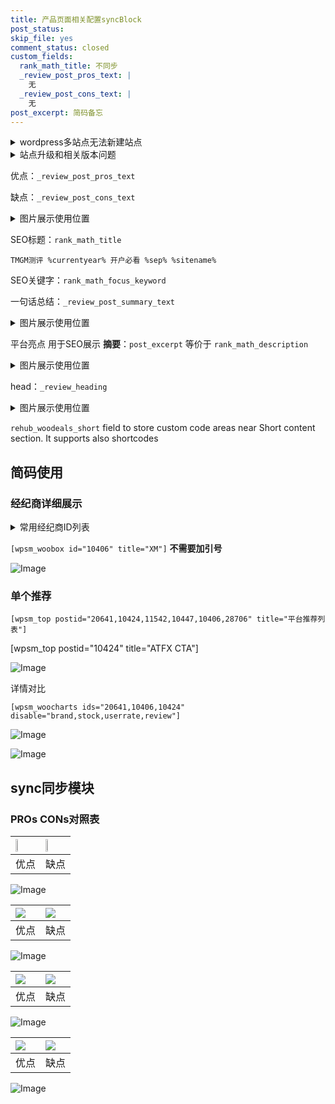 ```yaml
---
title: 产品页面相关配置syncBlock
post_status: 
skip_file: yes
comment_status: closed
custom_fields:
  rank_math_title: 不同步
  _review_post_pros_text: |
    无
  _review_post_cons_text: |
    无
post_excerpt: 简码备忘
---
```

<details><summary>wordpress多站点无法新建站点</summary>

<li>和报错需要清理cookies一样的原因</li>
<li>wp-config.php里面<code>define( 'SUBDOMAIN_INSTALL', false );//子域名安装</code></li>
<li>新建子站点是用<code>define( 'SUBDOMAIN_INSTALL', true);//子域名安装</code> 完成以后，改成<code>false</code></li>
</details>

<details><summary>站点升级和相关版本问题</summary>

<p>wordpress：5.9.9
woocommerce：7.5.1
出现问题的地方：主题选项里面>><strong>Product layout >>compact style</strong></p>
<p>如何出现没有用过的字段 导致无法保存。先导出配置 然后进行修改，后面再次恢复即可。</p>
<p>出现部分字段无法显示时，需要返回默认布局后，对产品进行保存就好了。</p>
<p></p>
</details>

优点：`_review_post_pros_text`

缺点：`_review_post_cons_text`

<details><summary>图片展示使用位置</summary>

<img src="https://prod-files-secure.s3.us-west-2.amazonaws.com/39ed1227-6d7d-4570-be36-9ccd4a2c4241/f51d3d83-55d4-4bdf-9604-f37ec77ab556/Untitled.png?X-Amz-Algorithm=AWS4-HMAC-SHA256&X-Amz-Content-Sha256=UNSIGNED-PAYLOAD&X-Amz-Credential=ASIAZI2LB466QWJLXRNL%2F20250525%2Fus-west-2%2Fs3%2Faws4_request&X-Amz-Date=20250525T225520Z&X-Amz-Expires=3600&X-Amz-Security-Token=IQoJb3JpZ2luX2VjEG4aCXVzLXdlc3QtMiJHMEUCIQCcCIag85K2jkHooOdXMzlDPMsjrmI1iJjlbRNBo5WnKwIgftQWlSziuPxmYf7u0BSioPxKoJ6bP0Hhl2iZ1oGMY9cq%2FwMINhAAGgw2Mzc0MjMxODM4MDUiDJZXGM1DdBlYYPEE6ircAyHTmWtx0tBGEV94gUkgizW1CJ7LlTt27q5muUNnLna9%2BXOpYos0qe%2B5jVMI4SWySX9YVKKXPLAcQcLSBBbMcGD%2FZZC5CzdPdHyrv61sPjNhd2NBjTvNUpUeOnSHchAKdd5Gi1jgMHGVoj0L7EYADfZs92GVftZV6km0DMbzhCsVRDU1I7Er2d0k3v3BFx9eYufiAGbYwwf%2FrE%2B5ievys0ePePT2%2Fz6TKmKO4PWmLO2Dq6uq5hdQ0mY93aAMoMq5OLj9pgw8FSH%2BCUuOwuWrwNuppEBNJH6VKGKtgKs8jsKe%2B2YxGchSuHs9Mq%2FOyOmIgx9bEblmUJH8L4fRh3ffOE6by94WXQZYd8FLZrmmoxGiwf7oVAgjYFnZA7cL2uYWP8D1jnLM0pw69dooYhXht5J3I9hStURVQG8xoWQNQemrg3e4g7a69SJiR6%2BmVeaxj%2Fc5j%2BgA2wvwgRV4f%2Bh8CxrUG5968j3PrxDeG6xesd7tnUG9RJMIysEYHK4VVId6rh6f%2FSRnMqKUIsifiDkVDkJR48dNfYk9O1bo689smYluVkQm1hJ7dToTtuFrox3DATFcbhXGzQcv6S6oEmIyuffcS8kSDWi0DfAq7hcB7VeHD3TeFDS01DvPxzveMKySzsEGOqUBwtn6ID1C6cyub%2Ff3pCKhdeZ0UuiKprRj9uASkMJrHYqf7fSQ6Cydn0I6bQMRv4zkXF%2FJ1KEaYwMBRsMDSJCrG7tsfQO1vTCNdHTHy2uUtDbUXZekfWbVABbZUsDUqUj5SneW0RVjNUqbZpvHjwdU8dWz4pT8gEMd9gv5taI1vq5meuoq7ApqffvDxn7C10RIJYHydceIVlFHvH0blm7sJiNu9e5s&X-Amz-Signature=1fed78bb462b8b15f54a06b62f4ab440ea1aa893b3f1c22e0c0e8de1e7c39fb8&X-Amz-SignedHeaders=host&x-id=GetObject" alt="Image">
</details>

SEO标题：`rank_math_title`

`TMGM测评 %currentyear% 开户必看 %sep% %sitename%`

SEO关键字：`rank_math_focus_keyword`

一句话总结：`_review_post_summary_text`

<details><summary>图片展示使用位置</summary>

<img src="https://prod-files-secure.s3.us-west-2.amazonaws.com/39ed1227-6d7d-4570-be36-9ccd4a2c4241/4b96a922-296c-4f4e-8630-d1c870cbce01/Untitled.png?X-Amz-Algorithm=AWS4-HMAC-SHA256&X-Amz-Content-Sha256=UNSIGNED-PAYLOAD&X-Amz-Credential=ASIAZI2LB4665VUVB2EZ%2F20250525%2Fus-west-2%2Fs3%2Faws4_request&X-Amz-Date=20250525T225521Z&X-Amz-Expires=3600&X-Amz-Security-Token=IQoJb3JpZ2luX2VjEG4aCXVzLXdlc3QtMiJHMEUCIECLVQsFpWVXwo5JPok1cM%2FSW7a4cLuBQs%2BByJpTgWYCAiEA6HRTaqTt%2FBXO%2BPh4f7vP1Tg0jP9aWdExn%2F%2FlqqI%2FihIq%2FwMINhAAGgw2Mzc0MjMxODM4MDUiDGrJZBcjt5NSuJya4yrcAwV1tu75d79glFWMTCFja44Wa1%2F8jlO0khWpHdRsmbMhh%2BC%2FxtCJVQauBRt77cIMHV9ATqKIWUfKESbEN%2B6ntepREzGBBEE3599anlUnwbCovE455LS8wcP2pHfr7SN%2BZ7D2aybJnRKM1IpEXcgWLfSl%2B3YfK2jwWeXKAloA4fsD66ebc7AzOWpdNqNAoAiEBNYrywW%2FTS5MuzT%2Fi3UoWelux7jp9A6NrpkToUpWmsoHcRUF0JuLHLvN81CMYRR6h2KKK7WmO6yBYsqYnQMQIZziIW7tY8ciDGMVQAP%2FC12NFlkHkjXrAqDVajqFM6CnpsgTB%2Bs0PuD8JjPDZZnIV6rFhPSyNgUoZZ%2BYALdlzkeIXyW6RRyIGrqcPnURadZApkNuJE3L8yXOrzxQ%2F%2FWQ3bTGDklS0tdc0O7ecAFCOcHXG4G2vOLxFrE1%2F8XXKVWG86BNLd9GvjhSztf7tEXf8PA4SaavkhozA2voXc%2FU0En6M8dmcegz9XSAwF1AtjnTjuy0xo715X1TLVE2b1jcTqMBB37sMgG12SFs1p2RY9W4TcujmKgrxDY3xVIbETXdCg2%2BXkOonKQ7o0AoJZipcNiXWzGDoFs5cazOhN8lzjfDANjpFs9%2BqwUbL4RjMJ%2BSzsEGOqUBIowJev69vU6GFyFuxKz9pQCHpnwUT3acwvo0yEk17I6hdeeTBtHIGw60Y9%2BWW8PkyK0sDhJV4RBoWs66VtdNruQEbz5ain%2Fqckd67q4wov5Vmj6MwP68nTC71W3C%2BrZJfoTQQobUs8pTDTVFvgsp1p7qs1tYNBoB3OjSWVedBi0HFKXttpzsH6TiQa4z01H4%2BcJRSJqak0VHUq3jlSAHUHPUQmX9&X-Amz-Signature=f0ed9896a6d4b89a2007eb8a67143a40f850eeac8597a7b3ee32ab8ccf846111&X-Amz-SignedHeaders=host&x-id=GetObject" alt="Image">
</details>

平台亮点 用于SEO展示 **摘要**：`post_excerpt`  等价于 `rank_math_description`

<details><summary>图片展示使用位置</summary>

<img src="https://prod-files-secure.s3.us-west-2.amazonaws.com/39ed1227-6d7d-4570-be36-9ccd4a2c4241/1ee11f63-b60a-4dfe-a7a7-d58ff23b5d88/Untitled.png?X-Amz-Algorithm=AWS4-HMAC-SHA256&X-Amz-Content-Sha256=UNSIGNED-PAYLOAD&X-Amz-Credential=ASIAZI2LB4667AJ5K7FN%2F20250525%2Fus-west-2%2Fs3%2Faws4_request&X-Amz-Date=20250525T225521Z&X-Amz-Expires=3600&X-Amz-Security-Token=IQoJb3JpZ2luX2VjEG0aCXVzLXdlc3QtMiJHMEUCIGSdTWzj709noDzORvctdENyw1eFkWcCfRsuYJUUw2MUAiEA3MRiIUInKTSvLnLoIsE6GpLKuTjvHs%2FxC31zREZI3BEq%2FwMINhAAGgw2Mzc0MjMxODM4MDUiDKC18PBpGxfezmWivCrcA4yxVfqPrdDTaVWo6qU1Q8s3fiQq68vCg5%2BnQxux%2FpnCtBqeibijr9fluYjTQnZkI%2FEf%2BmgIDMl5eowZGQXqrj1OjamoSvPGve%2BD75LW7j4rP4xTGiXXbm5PEex67wYdKeo6Nrpjof2c4DOh7PySCBqPpwB9nHSC0aIAEwfrrnGDaY3eJiSH9TRTjJuSBjNKbS8p72Ohswz0I9UEbksmLZ5jiVejvN6F0BqHYL3EnP6vbnsjwtA3Ovs2Qp7ohprtqyJvU%2BALlCXGwDLTOaCSs%2BN7oNetFKZEK5cALSr4n3OMNRXoawQgcRxpyGXrljFlx%2Fqx9RFh9%2FpEETrjvajEBiJt5EGaPQR6JfuvxpHoHR0ux1sKIKlBrdsKsvbVH72at5XDK7Mma6O9Q%2FhsCHgA9VVO2xBgNEAO1oi1BE4oLHkUEHcXZ%2FYkhOJIi3bBsxIYubYLAiflpcMdykpWnKg3T0V%2B%2FSAqKDQsLwJc6plJql86%2BGyk6QGM6QDf1cZSXLiLpOePdfunPVnNC0q%2BWO2YP1tdEX6svaSTDcHOHEI9z8pWHWSBm4nm5pIartrsNUGuINr0GtR0dmheySf%2FZbPRPTfK12iJSSqQEc589qEI8tP9KM%2FTsUVpP6jCv8X2MO2RzsEGOqUBV7lvHMEJoHNcGcn5Km%2FVVp4JUze1cokGqez3X6SMh7YNBC8e554v%2BgsKTLDqxir9p3qVaEgJ%2FagoGhYhUaIfg%2BWovC3UiVbjI%2BfEL1I6LMSvcZAlGxtAiLX8XojxK%2FsL%2Far0VOoL6FD1dZk3pdegdwL99K8Cw6DkpjQrac8JAtP3AAV%2B%2F%2FR5lmSCnWhnHO8WSWaM%2BRJjpn9lOXWFgvZCi%2BOZPfo2&X-Amz-Signature=618ba9c64603177dcc7ee5d31c53b50cdc03c9dca20cbc4594f7cc98a26d42da&X-Amz-SignedHeaders=host&x-id=GetObject" alt="Image">
<img src="https://prod-files-secure.s3.us-west-2.amazonaws.com/39ed1227-6d7d-4570-be36-9ccd4a2c4241/ad4118b5-78d8-4fbe-801e-3b29b5d99c01/Untitled.png?X-Amz-Algorithm=AWS4-HMAC-SHA256&X-Amz-Content-Sha256=UNSIGNED-PAYLOAD&X-Amz-Credential=ASIAZI2LB4667AJ5K7FN%2F20250525%2Fus-west-2%2Fs3%2Faws4_request&X-Amz-Date=20250525T225521Z&X-Amz-Expires=3600&X-Amz-Security-Token=IQoJb3JpZ2luX2VjEG0aCXVzLXdlc3QtMiJHMEUCIGSdTWzj709noDzORvctdENyw1eFkWcCfRsuYJUUw2MUAiEA3MRiIUInKTSvLnLoIsE6GpLKuTjvHs%2FxC31zREZI3BEq%2FwMINhAAGgw2Mzc0MjMxODM4MDUiDKC18PBpGxfezmWivCrcA4yxVfqPrdDTaVWo6qU1Q8s3fiQq68vCg5%2BnQxux%2FpnCtBqeibijr9fluYjTQnZkI%2FEf%2BmgIDMl5eowZGQXqrj1OjamoSvPGve%2BD75LW7j4rP4xTGiXXbm5PEex67wYdKeo6Nrpjof2c4DOh7PySCBqPpwB9nHSC0aIAEwfrrnGDaY3eJiSH9TRTjJuSBjNKbS8p72Ohswz0I9UEbksmLZ5jiVejvN6F0BqHYL3EnP6vbnsjwtA3Ovs2Qp7ohprtqyJvU%2BALlCXGwDLTOaCSs%2BN7oNetFKZEK5cALSr4n3OMNRXoawQgcRxpyGXrljFlx%2Fqx9RFh9%2FpEETrjvajEBiJt5EGaPQR6JfuvxpHoHR0ux1sKIKlBrdsKsvbVH72at5XDK7Mma6O9Q%2FhsCHgA9VVO2xBgNEAO1oi1BE4oLHkUEHcXZ%2FYkhOJIi3bBsxIYubYLAiflpcMdykpWnKg3T0V%2B%2FSAqKDQsLwJc6plJql86%2BGyk6QGM6QDf1cZSXLiLpOePdfunPVnNC0q%2BWO2YP1tdEX6svaSTDcHOHEI9z8pWHWSBm4nm5pIartrsNUGuINr0GtR0dmheySf%2FZbPRPTfK12iJSSqQEc589qEI8tP9KM%2FTsUVpP6jCv8X2MO2RzsEGOqUBV7lvHMEJoHNcGcn5Km%2FVVp4JUze1cokGqez3X6SMh7YNBC8e554v%2BgsKTLDqxir9p3qVaEgJ%2FagoGhYhUaIfg%2BWovC3UiVbjI%2BfEL1I6LMSvcZAlGxtAiLX8XojxK%2FsL%2Far0VOoL6FD1dZk3pdegdwL99K8Cw6DkpjQrac8JAtP3AAV%2B%2F%2FR5lmSCnWhnHO8WSWaM%2BRJjpn9lOXWFgvZCi%2BOZPfo2&X-Amz-Signature=9884f70456a3c3e080a2971f3f161862cf5ac1814104d0274adebb489a4b8a80&X-Amz-SignedHeaders=host&x-id=GetObject" alt="Image">
<img src="https://prod-files-secure.s3.us-west-2.amazonaws.com/39ed1227-6d7d-4570-be36-9ccd4a2c4241/a38cf7c9-a79c-4b64-9e94-13589fe0758b/Untitled.png?X-Amz-Algorithm=AWS4-HMAC-SHA256&X-Amz-Content-Sha256=UNSIGNED-PAYLOAD&X-Amz-Credential=ASIAZI2LB4667AJ5K7FN%2F20250525%2Fus-west-2%2Fs3%2Faws4_request&X-Amz-Date=20250525T225521Z&X-Amz-Expires=3600&X-Amz-Security-Token=IQoJb3JpZ2luX2VjEG0aCXVzLXdlc3QtMiJHMEUCIGSdTWzj709noDzORvctdENyw1eFkWcCfRsuYJUUw2MUAiEA3MRiIUInKTSvLnLoIsE6GpLKuTjvHs%2FxC31zREZI3BEq%2FwMINhAAGgw2Mzc0MjMxODM4MDUiDKC18PBpGxfezmWivCrcA4yxVfqPrdDTaVWo6qU1Q8s3fiQq68vCg5%2BnQxux%2FpnCtBqeibijr9fluYjTQnZkI%2FEf%2BmgIDMl5eowZGQXqrj1OjamoSvPGve%2BD75LW7j4rP4xTGiXXbm5PEex67wYdKeo6Nrpjof2c4DOh7PySCBqPpwB9nHSC0aIAEwfrrnGDaY3eJiSH9TRTjJuSBjNKbS8p72Ohswz0I9UEbksmLZ5jiVejvN6F0BqHYL3EnP6vbnsjwtA3Ovs2Qp7ohprtqyJvU%2BALlCXGwDLTOaCSs%2BN7oNetFKZEK5cALSr4n3OMNRXoawQgcRxpyGXrljFlx%2Fqx9RFh9%2FpEETrjvajEBiJt5EGaPQR6JfuvxpHoHR0ux1sKIKlBrdsKsvbVH72at5XDK7Mma6O9Q%2FhsCHgA9VVO2xBgNEAO1oi1BE4oLHkUEHcXZ%2FYkhOJIi3bBsxIYubYLAiflpcMdykpWnKg3T0V%2B%2FSAqKDQsLwJc6plJql86%2BGyk6QGM6QDf1cZSXLiLpOePdfunPVnNC0q%2BWO2YP1tdEX6svaSTDcHOHEI9z8pWHWSBm4nm5pIartrsNUGuINr0GtR0dmheySf%2FZbPRPTfK12iJSSqQEc589qEI8tP9KM%2FTsUVpP6jCv8X2MO2RzsEGOqUBV7lvHMEJoHNcGcn5Km%2FVVp4JUze1cokGqez3X6SMh7YNBC8e554v%2BgsKTLDqxir9p3qVaEgJ%2FagoGhYhUaIfg%2BWovC3UiVbjI%2BfEL1I6LMSvcZAlGxtAiLX8XojxK%2FsL%2Far0VOoL6FD1dZk3pdegdwL99K8Cw6DkpjQrac8JAtP3AAV%2B%2F%2FR5lmSCnWhnHO8WSWaM%2BRJjpn9lOXWFgvZCi%2BOZPfo2&X-Amz-Signature=1e83236619738ae81ff8f229ec6e639bca98261cf9c9980f1fc8ae1a623d093d&X-Amz-SignedHeaders=host&x-id=GetObject" alt="Image">
<img src="https://prod-files-secure.s3.us-west-2.amazonaws.com/39ed1227-6d7d-4570-be36-9ccd4a2c4241/7da6fc1e-d2ac-42ae-8c75-cb5749aa18f6/Untitled.png?X-Amz-Algorithm=AWS4-HMAC-SHA256&X-Amz-Content-Sha256=UNSIGNED-PAYLOAD&X-Amz-Credential=ASIAZI2LB4667AJ5K7FN%2F20250525%2Fus-west-2%2Fs3%2Faws4_request&X-Amz-Date=20250525T225521Z&X-Amz-Expires=3600&X-Amz-Security-Token=IQoJb3JpZ2luX2VjEG0aCXVzLXdlc3QtMiJHMEUCIGSdTWzj709noDzORvctdENyw1eFkWcCfRsuYJUUw2MUAiEA3MRiIUInKTSvLnLoIsE6GpLKuTjvHs%2FxC31zREZI3BEq%2FwMINhAAGgw2Mzc0MjMxODM4MDUiDKC18PBpGxfezmWivCrcA4yxVfqPrdDTaVWo6qU1Q8s3fiQq68vCg5%2BnQxux%2FpnCtBqeibijr9fluYjTQnZkI%2FEf%2BmgIDMl5eowZGQXqrj1OjamoSvPGve%2BD75LW7j4rP4xTGiXXbm5PEex67wYdKeo6Nrpjof2c4DOh7PySCBqPpwB9nHSC0aIAEwfrrnGDaY3eJiSH9TRTjJuSBjNKbS8p72Ohswz0I9UEbksmLZ5jiVejvN6F0BqHYL3EnP6vbnsjwtA3Ovs2Qp7ohprtqyJvU%2BALlCXGwDLTOaCSs%2BN7oNetFKZEK5cALSr4n3OMNRXoawQgcRxpyGXrljFlx%2Fqx9RFh9%2FpEETrjvajEBiJt5EGaPQR6JfuvxpHoHR0ux1sKIKlBrdsKsvbVH72at5XDK7Mma6O9Q%2FhsCHgA9VVO2xBgNEAO1oi1BE4oLHkUEHcXZ%2FYkhOJIi3bBsxIYubYLAiflpcMdykpWnKg3T0V%2B%2FSAqKDQsLwJc6plJql86%2BGyk6QGM6QDf1cZSXLiLpOePdfunPVnNC0q%2BWO2YP1tdEX6svaSTDcHOHEI9z8pWHWSBm4nm5pIartrsNUGuINr0GtR0dmheySf%2FZbPRPTfK12iJSSqQEc589qEI8tP9KM%2FTsUVpP6jCv8X2MO2RzsEGOqUBV7lvHMEJoHNcGcn5Km%2FVVp4JUze1cokGqez3X6SMh7YNBC8e554v%2BgsKTLDqxir9p3qVaEgJ%2FagoGhYhUaIfg%2BWovC3UiVbjI%2BfEL1I6LMSvcZAlGxtAiLX8XojxK%2FsL%2Far0VOoL6FD1dZk3pdegdwL99K8Cw6DkpjQrac8JAtP3AAV%2B%2F%2FR5lmSCnWhnHO8WSWaM%2BRJjpn9lOXWFgvZCi%2BOZPfo2&X-Amz-Signature=554acf83e807e427e3fbfb27385941e231ba17ce00b497c42d5b9f81181f905d&X-Amz-SignedHeaders=host&x-id=GetObject" alt="Image">
<img src="https://prod-files-secure.s3.us-west-2.amazonaws.com/39ed1227-6d7d-4570-be36-9ccd4a2c4241/7e97f40a-eaee-47f5-b2f9-475f96808fa7/Untitled.png?X-Amz-Algorithm=AWS4-HMAC-SHA256&X-Amz-Content-Sha256=UNSIGNED-PAYLOAD&X-Amz-Credential=ASIAZI2LB4667AJ5K7FN%2F20250525%2Fus-west-2%2Fs3%2Faws4_request&X-Amz-Date=20250525T225521Z&X-Amz-Expires=3600&X-Amz-Security-Token=IQoJb3JpZ2luX2VjEG0aCXVzLXdlc3QtMiJHMEUCIGSdTWzj709noDzORvctdENyw1eFkWcCfRsuYJUUw2MUAiEA3MRiIUInKTSvLnLoIsE6GpLKuTjvHs%2FxC31zREZI3BEq%2FwMINhAAGgw2Mzc0MjMxODM4MDUiDKC18PBpGxfezmWivCrcA4yxVfqPrdDTaVWo6qU1Q8s3fiQq68vCg5%2BnQxux%2FpnCtBqeibijr9fluYjTQnZkI%2FEf%2BmgIDMl5eowZGQXqrj1OjamoSvPGve%2BD75LW7j4rP4xTGiXXbm5PEex67wYdKeo6Nrpjof2c4DOh7PySCBqPpwB9nHSC0aIAEwfrrnGDaY3eJiSH9TRTjJuSBjNKbS8p72Ohswz0I9UEbksmLZ5jiVejvN6F0BqHYL3EnP6vbnsjwtA3Ovs2Qp7ohprtqyJvU%2BALlCXGwDLTOaCSs%2BN7oNetFKZEK5cALSr4n3OMNRXoawQgcRxpyGXrljFlx%2Fqx9RFh9%2FpEETrjvajEBiJt5EGaPQR6JfuvxpHoHR0ux1sKIKlBrdsKsvbVH72at5XDK7Mma6O9Q%2FhsCHgA9VVO2xBgNEAO1oi1BE4oLHkUEHcXZ%2FYkhOJIi3bBsxIYubYLAiflpcMdykpWnKg3T0V%2B%2FSAqKDQsLwJc6plJql86%2BGyk6QGM6QDf1cZSXLiLpOePdfunPVnNC0q%2BWO2YP1tdEX6svaSTDcHOHEI9z8pWHWSBm4nm5pIartrsNUGuINr0GtR0dmheySf%2FZbPRPTfK12iJSSqQEc589qEI8tP9KM%2FTsUVpP6jCv8X2MO2RzsEGOqUBV7lvHMEJoHNcGcn5Km%2FVVp4JUze1cokGqez3X6SMh7YNBC8e554v%2BgsKTLDqxir9p3qVaEgJ%2FagoGhYhUaIfg%2BWovC3UiVbjI%2BfEL1I6LMSvcZAlGxtAiLX8XojxK%2FsL%2Far0VOoL6FD1dZk3pdegdwL99K8Cw6DkpjQrac8JAtP3AAV%2B%2F%2FR5lmSCnWhnHO8WSWaM%2BRJjpn9lOXWFgvZCi%2BOZPfo2&X-Amz-Signature=7bbcdc5de57f3adf9a07cbbb8413b5518d46db38cd0ba027009ebb2a1a828f7e&X-Amz-SignedHeaders=host&x-id=GetObject" alt="Image">
</details>

head：`_review_heading`

<details><summary>图片展示使用位置</summary>

<img src="https://prod-files-secure.s3.us-west-2.amazonaws.com/39ed1227-6d7d-4570-be36-9ccd4a2c4241/3a4650ad-9887-415c-889a-edd51fa54f27/Untitled.png?X-Amz-Algorithm=AWS4-HMAC-SHA256&X-Amz-Content-Sha256=UNSIGNED-PAYLOAD&X-Amz-Credential=ASIAZI2LB466W4MMLHOB%2F20250525%2Fus-west-2%2Fs3%2Faws4_request&X-Amz-Date=20250525T225522Z&X-Amz-Expires=3600&X-Amz-Security-Token=IQoJb3JpZ2luX2VjEG4aCXVzLXdlc3QtMiJIMEYCIQClheD7jEbaRt1JiBPpC5bNT9pZ80eF81TJcmaxBGeAhQIhALtfdhPzYwo5pqAHi%2Bawm3c7mWRpjHFa8cLi1mkfFcKpKv8DCDYQABoMNjM3NDIzMTgzODA1IgzaqDBMcZjnko%2BWd8cq3AMMwmuJ4A0oYUrSRmvElxEFTa3JhgTCa7vEZF8SnH72Zph5B%2BklnfcUE%2Bt9Bv%2FWio5H0uD4feyizIBi80rkqChP6nRLFIevdJ6zjFzQqkHJSDDgtqBAbL7BRXZ02BXC%2F1G%2BmKbY8heszW1g5cHLiEvdZVzOz%2BiVVzikzqC9eg%2B1z%2FM%2FpBhJ8qqtOCPXGUA7za7e5pLJnA8Fsa%2FdkrT73xAKld97p5EMubHejePtVSiwPDQQb99Gw%2Byr%2FWuMJeAh%2F0w40upyAgUfh2EOGu65wbxR2H%2FMqRsfa0qxqrWYbvj34hH6ef8q%2BKX%2FXHOIfYtRZXZNm4ZeSmGtKGM2i7oGVbfVrWxFbpva8XQYMreWugOPrBHFht0M540pFi4A7PZbKSQCH204YI99grIqu6KIQXHp7eeGUTstehVRogTOx%2F0dBnEFHPZSthzt3xQ%2FJdydK0dtNmV4sxhbIQiK74PaHI3skLdE27h3iApjt2dFKq2I3DooEW9Ep3XkkZ02BUvmeI7GPbehIA%2FXY9RmkUGzTbL2j27QQbeQkJL9x8em2gk69oNzTn1laGBk36WBGyETcnOBMi5%2Fgk0YfZIKy%2FjfGoEXCVp74VrhU8aBNZWdTYmFYccI3nw%2F1Vkj9WsHnDC%2Fks7BBjqkAU3K4HvIcNlajBVzh6jM6eSXvS9lu3wQvqYfdBScMAvD1dXTpU9gDE3c5%2FXLcsWKjHgf6qWKuTL3dUX21P5%2FYK8BB1pJWJxaZ%2Bjd3A7NnihUwTLvYo5LmA3ihE%2FKGfg%2BIk3j2oyYRDQp2QFexFDu2K793t4B1WAqw6Hq7ZSqsIfl2CcEcE7b9raR8dSC%2FctV3b%2BbV5uwG%2BifXNo6c9UH1lgPNEMG&X-Amz-Signature=299a7cae9afae22fc68710fe2d4d20c8fa907a04368de4a4a1f4e770499e8d5d&X-Amz-SignedHeaders=host&x-id=GetObject" alt="Image">
</details>

`rehub_woodeals_short`	field to store custom code areas near Short content section. It supports also shortcodes



## 简码使用

### 经纪商详细展示

<details><summary>常用经纪商ID列表</summary>

<pre><code class="php">嘉盛 ===> 20641  [wpsm_woobox id="20641" title="嘉盛"]
易信easymarkets ===> 11542  [wpsm_woobox id="11542" title="易信easymarkets"]
ATFX外汇 ===> 10424  [wpsm_woobox id="10424" title="ATFX"]
XM ===> 10406  [wpsm_woobox id="10406" title="XM"]
TMGM ===> 29622  [wpsm_woobox id="29622" title="TMGM"]
HYCM ===> 10447  [wpsm_woobox id="10447" title="HYCM"]
fpmarkets澳福外汇 ===> 20639  [wpsm_woobox id="20639" title="fpmarkets澳福外汇"]</code></pre>
</details>

`[wpsm_woobox id="10406" title="XM"]` **不需要加引号**

![Image](https://prod-files-secure.s3.us-west-2.amazonaws.com/39ed1227-6d7d-4570-be36-9ccd4a2c4241/4f898f9d-0fa7-4e43-acd3-ac6bc7be575a/Untitled.png?X-Amz-Algorithm=AWS4-HMAC-SHA256&X-Amz-Content-Sha256=UNSIGNED-PAYLOAD&X-Amz-Credential=ASIAZI2LB466XATTVN7E%2F20250525%2Fus-west-2%2Fs3%2Faws4_request&X-Amz-Date=20250525T225517Z&X-Amz-Expires=3600&X-Amz-Security-Token=IQoJb3JpZ2luX2VjEG0aCXVzLXdlc3QtMiJGMEQCIGZqr6x091w7hLQTnGeuEjs%2BsMt%2FiCCqEiG%2BW1J8FM9RAiBlynUrl%2FjLl2VgjOhjdF8F16xP%2BQoIiANd3GxzSYU2XCr%2FAwg2EAAaDDYzNzQyMzE4MzgwNSIMhfMfvsqw%2BjnTWslFKtwDpFymoCjYrOh3%2FbRvHsMMEh61M4img%2F%2BXlEEdeLEVzIKkO016jWSeALPNIPIVKxPwiul4%2FjO5YSIvhGtZ8741KihX4T8gYb24pIl77e0dSOrZeSGQooTo413iMZl58C4k9wEqRATINkrrAdKj8%2FPpRXML5weiBmjGj3cm0qpy8iQY1uCciXNIMErHprTq5C6hvWDNs%2BfkRg6bPCWnZQuZEcG9rHtnQ42%2B0YkqbU3R0bRnZC14Ro6ITHAZEbUA7s8x4VPDqZZiu17Aj%2BqF0njWZLyuiBjWJh1qTgE2%2FAUQuEkPmGZ7OZb%2Fs3F8yrrwAJ1ywEP7ZkB4AHYidt0RpyiDa4qhU9EcnH1VVDlwkynIrCqSEh7vYqDeWhnSdZ7LU2e5%2B%2BMI%2FFuw8xG6GuuE8JVKj9dVHszkYal7EbLWCFiZscEMkmw%2FqOSYTi4Xm7pHhLIB4KEQdMWPDB%2BBB5Fr2ev6XJCXWioim2IsWT0IjmmpkigXIQeRnsf40myCELY%2Bru7msjk6Tfj2JuWDiKkTdYsvuWvOdqNw0KSVs73bY2HwWXgXk%2BR3k1mUz8bYDBmba6dicLieDiviU%2BGa0%2BOWNRjbruO2f4oqr%2FYbDjSiOFsx13Qp6CTSmz1PAn%2FJe0kw%2FZHOwQY6pgEve3qHwH1GLHmdGgwNDcFzok0q%2Bj1UId14EERdUa2d0RQ0AEeDqpkfDC9EebQjGoPHNaA0ol7c6TH5S32zmoBw5BL5cIZXyMfsFriYM2vsvF8GD7rLfDTgDecAgguqGeqDkzQLz2oC3qtOm52w5rhejOSA8AulT77d92uBQrqWuPcE53tb9y8mp8Wxy1G7C7qLydKnbw5xqKZggeeEv8AtP6DbYmMd&X-Amz-Signature=07441fc3927da983ff2dbad164c0dc9a4fa6b2336e41e5802818da85205be171&X-Amz-SignedHeaders=host&x-id=GetObject)

### 单个推荐
`[wpsm_top postid="20641,10424,11542,10447,10406,28706" title="平台推荐列表"]`

[wpsm_top postid="10424" title="ATFX CTA"]

![Image](https://prod-files-secure.s3.us-west-2.amazonaws.com/39ed1227-6d7d-4570-be36-9ccd4a2c4241/5ac620dc-51a8-48b6-b55d-91f47299193c/Untitled.png?X-Amz-Algorithm=AWS4-HMAC-SHA256&X-Amz-Content-Sha256=UNSIGNED-PAYLOAD&X-Amz-Credential=ASIAZI2LB466XATTVN7E%2F20250525%2Fus-west-2%2Fs3%2Faws4_request&X-Amz-Date=20250525T225517Z&X-Amz-Expires=3600&X-Amz-Security-Token=IQoJb3JpZ2luX2VjEG0aCXVzLXdlc3QtMiJGMEQCIGZqr6x091w7hLQTnGeuEjs%2BsMt%2FiCCqEiG%2BW1J8FM9RAiBlynUrl%2FjLl2VgjOhjdF8F16xP%2BQoIiANd3GxzSYU2XCr%2FAwg2EAAaDDYzNzQyMzE4MzgwNSIMhfMfvsqw%2BjnTWslFKtwDpFymoCjYrOh3%2FbRvHsMMEh61M4img%2F%2BXlEEdeLEVzIKkO016jWSeALPNIPIVKxPwiul4%2FjO5YSIvhGtZ8741KihX4T8gYb24pIl77e0dSOrZeSGQooTo413iMZl58C4k9wEqRATINkrrAdKj8%2FPpRXML5weiBmjGj3cm0qpy8iQY1uCciXNIMErHprTq5C6hvWDNs%2BfkRg6bPCWnZQuZEcG9rHtnQ42%2B0YkqbU3R0bRnZC14Ro6ITHAZEbUA7s8x4VPDqZZiu17Aj%2BqF0njWZLyuiBjWJh1qTgE2%2FAUQuEkPmGZ7OZb%2Fs3F8yrrwAJ1ywEP7ZkB4AHYidt0RpyiDa4qhU9EcnH1VVDlwkynIrCqSEh7vYqDeWhnSdZ7LU2e5%2B%2BMI%2FFuw8xG6GuuE8JVKj9dVHszkYal7EbLWCFiZscEMkmw%2FqOSYTi4Xm7pHhLIB4KEQdMWPDB%2BBB5Fr2ev6XJCXWioim2IsWT0IjmmpkigXIQeRnsf40myCELY%2Bru7msjk6Tfj2JuWDiKkTdYsvuWvOdqNw0KSVs73bY2HwWXgXk%2BR3k1mUz8bYDBmba6dicLieDiviU%2BGa0%2BOWNRjbruO2f4oqr%2FYbDjSiOFsx13Qp6CTSmz1PAn%2FJe0kw%2FZHOwQY6pgEve3qHwH1GLHmdGgwNDcFzok0q%2Bj1UId14EERdUa2d0RQ0AEeDqpkfDC9EebQjGoPHNaA0ol7c6TH5S32zmoBw5BL5cIZXyMfsFriYM2vsvF8GD7rLfDTgDecAgguqGeqDkzQLz2oC3qtOm52w5rhejOSA8AulT77d92uBQrqWuPcE53tb9y8mp8Wxy1G7C7qLydKnbw5xqKZggeeEv8AtP6DbYmMd&X-Amz-Signature=6b60c19cf2de8cc7afd992d2053898b58a13081da23afb87a4783869a5227109&X-Amz-SignedHeaders=host&x-id=GetObject)

详情对比

`[wpsm_woocharts ids="20641,10406,10424" disable="brand,stock,userrate,review"]`

![Image](https://prod-files-secure.s3.us-west-2.amazonaws.com/39ed1227-6d7d-4570-be36-9ccd4a2c4241/bf3ba45f-b9f3-4295-8aef-b4a495fd25f4/Untitled.png?X-Amz-Algorithm=AWS4-HMAC-SHA256&X-Amz-Content-Sha256=UNSIGNED-PAYLOAD&X-Amz-Credential=ASIAZI2LB466XATTVN7E%2F20250525%2Fus-west-2%2Fs3%2Faws4_request&X-Amz-Date=20250525T225517Z&X-Amz-Expires=3600&X-Amz-Security-Token=IQoJb3JpZ2luX2VjEG0aCXVzLXdlc3QtMiJGMEQCIGZqr6x091w7hLQTnGeuEjs%2BsMt%2FiCCqEiG%2BW1J8FM9RAiBlynUrl%2FjLl2VgjOhjdF8F16xP%2BQoIiANd3GxzSYU2XCr%2FAwg2EAAaDDYzNzQyMzE4MzgwNSIMhfMfvsqw%2BjnTWslFKtwDpFymoCjYrOh3%2FbRvHsMMEh61M4img%2F%2BXlEEdeLEVzIKkO016jWSeALPNIPIVKxPwiul4%2FjO5YSIvhGtZ8741KihX4T8gYb24pIl77e0dSOrZeSGQooTo413iMZl58C4k9wEqRATINkrrAdKj8%2FPpRXML5weiBmjGj3cm0qpy8iQY1uCciXNIMErHprTq5C6hvWDNs%2BfkRg6bPCWnZQuZEcG9rHtnQ42%2B0YkqbU3R0bRnZC14Ro6ITHAZEbUA7s8x4VPDqZZiu17Aj%2BqF0njWZLyuiBjWJh1qTgE2%2FAUQuEkPmGZ7OZb%2Fs3F8yrrwAJ1ywEP7ZkB4AHYidt0RpyiDa4qhU9EcnH1VVDlwkynIrCqSEh7vYqDeWhnSdZ7LU2e5%2B%2BMI%2FFuw8xG6GuuE8JVKj9dVHszkYal7EbLWCFiZscEMkmw%2FqOSYTi4Xm7pHhLIB4KEQdMWPDB%2BBB5Fr2ev6XJCXWioim2IsWT0IjmmpkigXIQeRnsf40myCELY%2Bru7msjk6Tfj2JuWDiKkTdYsvuWvOdqNw0KSVs73bY2HwWXgXk%2BR3k1mUz8bYDBmba6dicLieDiviU%2BGa0%2BOWNRjbruO2f4oqr%2FYbDjSiOFsx13Qp6CTSmz1PAn%2FJe0kw%2FZHOwQY6pgEve3qHwH1GLHmdGgwNDcFzok0q%2Bj1UId14EERdUa2d0RQ0AEeDqpkfDC9EebQjGoPHNaA0ol7c6TH5S32zmoBw5BL5cIZXyMfsFriYM2vsvF8GD7rLfDTgDecAgguqGeqDkzQLz2oC3qtOm52w5rhejOSA8AulT77d92uBQrqWuPcE53tb9y8mp8Wxy1G7C7qLydKnbw5xqKZggeeEv8AtP6DbYmMd&X-Amz-Signature=8b9fe3b8857e64ac38b0d49df885ca876d7a86723985a03870c1a8500bd04b86&X-Amz-SignedHeaders=host&x-id=GetObject)

![Image](https://prod-files-secure.s3.us-west-2.amazonaws.com/39ed1227-6d7d-4570-be36-9ccd4a2c4241/30bc56ef-f383-4b48-9768-2ebc9e436ec0/Untitled.png?X-Amz-Algorithm=AWS4-HMAC-SHA256&X-Amz-Content-Sha256=UNSIGNED-PAYLOAD&X-Amz-Credential=ASIAZI2LB466XATTVN7E%2F20250525%2Fus-west-2%2Fs3%2Faws4_request&X-Amz-Date=20250525T225517Z&X-Amz-Expires=3600&X-Amz-Security-Token=IQoJb3JpZ2luX2VjEG0aCXVzLXdlc3QtMiJGMEQCIGZqr6x091w7hLQTnGeuEjs%2BsMt%2FiCCqEiG%2BW1J8FM9RAiBlynUrl%2FjLl2VgjOhjdF8F16xP%2BQoIiANd3GxzSYU2XCr%2FAwg2EAAaDDYzNzQyMzE4MzgwNSIMhfMfvsqw%2BjnTWslFKtwDpFymoCjYrOh3%2FbRvHsMMEh61M4img%2F%2BXlEEdeLEVzIKkO016jWSeALPNIPIVKxPwiul4%2FjO5YSIvhGtZ8741KihX4T8gYb24pIl77e0dSOrZeSGQooTo413iMZl58C4k9wEqRATINkrrAdKj8%2FPpRXML5weiBmjGj3cm0qpy8iQY1uCciXNIMErHprTq5C6hvWDNs%2BfkRg6bPCWnZQuZEcG9rHtnQ42%2B0YkqbU3R0bRnZC14Ro6ITHAZEbUA7s8x4VPDqZZiu17Aj%2BqF0njWZLyuiBjWJh1qTgE2%2FAUQuEkPmGZ7OZb%2Fs3F8yrrwAJ1ywEP7ZkB4AHYidt0RpyiDa4qhU9EcnH1VVDlwkynIrCqSEh7vYqDeWhnSdZ7LU2e5%2B%2BMI%2FFuw8xG6GuuE8JVKj9dVHszkYal7EbLWCFiZscEMkmw%2FqOSYTi4Xm7pHhLIB4KEQdMWPDB%2BBB5Fr2ev6XJCXWioim2IsWT0IjmmpkigXIQeRnsf40myCELY%2Bru7msjk6Tfj2JuWDiKkTdYsvuWvOdqNw0KSVs73bY2HwWXgXk%2BR3k1mUz8bYDBmba6dicLieDiviU%2BGa0%2BOWNRjbruO2f4oqr%2FYbDjSiOFsx13Qp6CTSmz1PAn%2FJe0kw%2FZHOwQY6pgEve3qHwH1GLHmdGgwNDcFzok0q%2Bj1UId14EERdUa2d0RQ0AEeDqpkfDC9EebQjGoPHNaA0ol7c6TH5S32zmoBw5BL5cIZXyMfsFriYM2vsvF8GD7rLfDTgDecAgguqGeqDkzQLz2oC3qtOm52w5rhejOSA8AulT77d92uBQrqWuPcE53tb9y8mp8Wxy1G7C7qLydKnbw5xqKZggeeEv8AtP6DbYmMd&X-Amz-Signature=702f5e19298a5570a91379a8d9909f4e04dba74d90ba1bb0d82935b5c77a1dc7&X-Amz-SignedHeaders=host&x-id=GetObject)

## sync同步模块

### PROs CONs对照表

| <img src="https://cdn.ifttt.fun/gh/jarlin8/OSS@main/icons/customize/pros.svg" height="auto" width="37.3%"> | <img src="https://cdn.ifttt.fun/gh/jarlin8/OSS@main/icons/customize/cons.svg" height="auto" width="28.8%"> |
| :--- | :--- |
| 优点 | 缺点 |

![Image](https://prod-files-secure.s3.us-west-2.amazonaws.com/39ed1227-6d7d-4570-be36-9ccd4a2c4241/8742b755-dfb5-4004-9a5f-d6e561664bd8/Untitled.png?X-Amz-Algorithm=AWS4-HMAC-SHA256&X-Amz-Content-Sha256=UNSIGNED-PAYLOAD&X-Amz-Credential=ASIAZI2LB466XATTVN7E%2F20250525%2Fus-west-2%2Fs3%2Faws4_request&X-Amz-Date=20250525T225517Z&X-Amz-Expires=3600&X-Amz-Security-Token=IQoJb3JpZ2luX2VjEG0aCXVzLXdlc3QtMiJGMEQCIGZqr6x091w7hLQTnGeuEjs%2BsMt%2FiCCqEiG%2BW1J8FM9RAiBlynUrl%2FjLl2VgjOhjdF8F16xP%2BQoIiANd3GxzSYU2XCr%2FAwg2EAAaDDYzNzQyMzE4MzgwNSIMhfMfvsqw%2BjnTWslFKtwDpFymoCjYrOh3%2FbRvHsMMEh61M4img%2F%2BXlEEdeLEVzIKkO016jWSeALPNIPIVKxPwiul4%2FjO5YSIvhGtZ8741KihX4T8gYb24pIl77e0dSOrZeSGQooTo413iMZl58C4k9wEqRATINkrrAdKj8%2FPpRXML5weiBmjGj3cm0qpy8iQY1uCciXNIMErHprTq5C6hvWDNs%2BfkRg6bPCWnZQuZEcG9rHtnQ42%2B0YkqbU3R0bRnZC14Ro6ITHAZEbUA7s8x4VPDqZZiu17Aj%2BqF0njWZLyuiBjWJh1qTgE2%2FAUQuEkPmGZ7OZb%2Fs3F8yrrwAJ1ywEP7ZkB4AHYidt0RpyiDa4qhU9EcnH1VVDlwkynIrCqSEh7vYqDeWhnSdZ7LU2e5%2B%2BMI%2FFuw8xG6GuuE8JVKj9dVHszkYal7EbLWCFiZscEMkmw%2FqOSYTi4Xm7pHhLIB4KEQdMWPDB%2BBB5Fr2ev6XJCXWioim2IsWT0IjmmpkigXIQeRnsf40myCELY%2Bru7msjk6Tfj2JuWDiKkTdYsvuWvOdqNw0KSVs73bY2HwWXgXk%2BR3k1mUz8bYDBmba6dicLieDiviU%2BGa0%2BOWNRjbruO2f4oqr%2FYbDjSiOFsx13Qp6CTSmz1PAn%2FJe0kw%2FZHOwQY6pgEve3qHwH1GLHmdGgwNDcFzok0q%2Bj1UId14EERdUa2d0RQ0AEeDqpkfDC9EebQjGoPHNaA0ol7c6TH5S32zmoBw5BL5cIZXyMfsFriYM2vsvF8GD7rLfDTgDecAgguqGeqDkzQLz2oC3qtOm52w5rhejOSA8AulT77d92uBQrqWuPcE53tb9y8mp8Wxy1G7C7qLydKnbw5xqKZggeeEv8AtP6DbYmMd&X-Amz-Signature=bbb6ccb939895068b2a61866a38088aa05606b0b8d3db5f8468a84863170728a&X-Amz-SignedHeaders=host&x-id=GetObject)

| <img src="https://cdn.ifttt.fun/gh/jarlin8/OSS@main/icons/customize/pros1.svg" height="auto"> | <img src="https://cdn.ifttt.fun/gh/jarlin8/OSS@main/icons/customize/cons1.svg" height="auto"> |
| :--- | :--- |
| 优点 | 缺点 |

![Image](https://prod-files-secure.s3.us-west-2.amazonaws.com/39ed1227-6d7d-4570-be36-9ccd4a2c4241/806358f8-c9c4-4e17-bb35-c6c76a5397a5/Untitled.png?X-Amz-Algorithm=AWS4-HMAC-SHA256&X-Amz-Content-Sha256=UNSIGNED-PAYLOAD&X-Amz-Credential=ASIAZI2LB466XATTVN7E%2F20250525%2Fus-west-2%2Fs3%2Faws4_request&X-Amz-Date=20250525T225517Z&X-Amz-Expires=3600&X-Amz-Security-Token=IQoJb3JpZ2luX2VjEG0aCXVzLXdlc3QtMiJGMEQCIGZqr6x091w7hLQTnGeuEjs%2BsMt%2FiCCqEiG%2BW1J8FM9RAiBlynUrl%2FjLl2VgjOhjdF8F16xP%2BQoIiANd3GxzSYU2XCr%2FAwg2EAAaDDYzNzQyMzE4MzgwNSIMhfMfvsqw%2BjnTWslFKtwDpFymoCjYrOh3%2FbRvHsMMEh61M4img%2F%2BXlEEdeLEVzIKkO016jWSeALPNIPIVKxPwiul4%2FjO5YSIvhGtZ8741KihX4T8gYb24pIl77e0dSOrZeSGQooTo413iMZl58C4k9wEqRATINkrrAdKj8%2FPpRXML5weiBmjGj3cm0qpy8iQY1uCciXNIMErHprTq5C6hvWDNs%2BfkRg6bPCWnZQuZEcG9rHtnQ42%2B0YkqbU3R0bRnZC14Ro6ITHAZEbUA7s8x4VPDqZZiu17Aj%2BqF0njWZLyuiBjWJh1qTgE2%2FAUQuEkPmGZ7OZb%2Fs3F8yrrwAJ1ywEP7ZkB4AHYidt0RpyiDa4qhU9EcnH1VVDlwkynIrCqSEh7vYqDeWhnSdZ7LU2e5%2B%2BMI%2FFuw8xG6GuuE8JVKj9dVHszkYal7EbLWCFiZscEMkmw%2FqOSYTi4Xm7pHhLIB4KEQdMWPDB%2BBB5Fr2ev6XJCXWioim2IsWT0IjmmpkigXIQeRnsf40myCELY%2Bru7msjk6Tfj2JuWDiKkTdYsvuWvOdqNw0KSVs73bY2HwWXgXk%2BR3k1mUz8bYDBmba6dicLieDiviU%2BGa0%2BOWNRjbruO2f4oqr%2FYbDjSiOFsx13Qp6CTSmz1PAn%2FJe0kw%2FZHOwQY6pgEve3qHwH1GLHmdGgwNDcFzok0q%2Bj1UId14EERdUa2d0RQ0AEeDqpkfDC9EebQjGoPHNaA0ol7c6TH5S32zmoBw5BL5cIZXyMfsFriYM2vsvF8GD7rLfDTgDecAgguqGeqDkzQLz2oC3qtOm52w5rhejOSA8AulT77d92uBQrqWuPcE53tb9y8mp8Wxy1G7C7qLydKnbw5xqKZggeeEv8AtP6DbYmMd&X-Amz-Signature=b7e2eacb09a464c6c08866d8ab3a3a82fd923bce5308daef935a7855708d622a&X-Amz-SignedHeaders=host&x-id=GetObject)

| <img src="https://cdn.ifttt.fun/gh/jarlin8/OSS@main/icons/customize/pros2.svg" height="auto"> | <img src="https://cdn.ifttt.fun/gh/jarlin8/OSS@main/icons/customize/cons2.svg" height="auto"> |
| :--- | :--- |
| 优点 | 缺点 |

![Image](https://prod-files-secure.s3.us-west-2.amazonaws.com/39ed1227-6d7d-4570-be36-9ccd4a2c4241/a9245ec9-70dd-4005-b534-0d54315fc5f3/Untitled.png?X-Amz-Algorithm=AWS4-HMAC-SHA256&X-Amz-Content-Sha256=UNSIGNED-PAYLOAD&X-Amz-Credential=ASIAZI2LB466XATTVN7E%2F20250525%2Fus-west-2%2Fs3%2Faws4_request&X-Amz-Date=20250525T225517Z&X-Amz-Expires=3600&X-Amz-Security-Token=IQoJb3JpZ2luX2VjEG0aCXVzLXdlc3QtMiJGMEQCIGZqr6x091w7hLQTnGeuEjs%2BsMt%2FiCCqEiG%2BW1J8FM9RAiBlynUrl%2FjLl2VgjOhjdF8F16xP%2BQoIiANd3GxzSYU2XCr%2FAwg2EAAaDDYzNzQyMzE4MzgwNSIMhfMfvsqw%2BjnTWslFKtwDpFymoCjYrOh3%2FbRvHsMMEh61M4img%2F%2BXlEEdeLEVzIKkO016jWSeALPNIPIVKxPwiul4%2FjO5YSIvhGtZ8741KihX4T8gYb24pIl77e0dSOrZeSGQooTo413iMZl58C4k9wEqRATINkrrAdKj8%2FPpRXML5weiBmjGj3cm0qpy8iQY1uCciXNIMErHprTq5C6hvWDNs%2BfkRg6bPCWnZQuZEcG9rHtnQ42%2B0YkqbU3R0bRnZC14Ro6ITHAZEbUA7s8x4VPDqZZiu17Aj%2BqF0njWZLyuiBjWJh1qTgE2%2FAUQuEkPmGZ7OZb%2Fs3F8yrrwAJ1ywEP7ZkB4AHYidt0RpyiDa4qhU9EcnH1VVDlwkynIrCqSEh7vYqDeWhnSdZ7LU2e5%2B%2BMI%2FFuw8xG6GuuE8JVKj9dVHszkYal7EbLWCFiZscEMkmw%2FqOSYTi4Xm7pHhLIB4KEQdMWPDB%2BBB5Fr2ev6XJCXWioim2IsWT0IjmmpkigXIQeRnsf40myCELY%2Bru7msjk6Tfj2JuWDiKkTdYsvuWvOdqNw0KSVs73bY2HwWXgXk%2BR3k1mUz8bYDBmba6dicLieDiviU%2BGa0%2BOWNRjbruO2f4oqr%2FYbDjSiOFsx13Qp6CTSmz1PAn%2FJe0kw%2FZHOwQY6pgEve3qHwH1GLHmdGgwNDcFzok0q%2Bj1UId14EERdUa2d0RQ0AEeDqpkfDC9EebQjGoPHNaA0ol7c6TH5S32zmoBw5BL5cIZXyMfsFriYM2vsvF8GD7rLfDTgDecAgguqGeqDkzQLz2oC3qtOm52w5rhejOSA8AulT77d92uBQrqWuPcE53tb9y8mp8Wxy1G7C7qLydKnbw5xqKZggeeEv8AtP6DbYmMd&X-Amz-Signature=ea3573f4bc515d3777d5efc35899d235b402bae410c4c681a76fb9adfc7ece22&X-Amz-SignedHeaders=host&x-id=GetObject)

| <img src="https://cdn.ifttt.fun/gh/jarlin8/OSS@main/icons/customize/pros3.svg" height="auto"> | <img src="https://cdn.ifttt.fun/gh/jarlin8/OSS@main/icons/customize/cons3.svg" height="auto"> |
| :--- | :--- |
| 优点 | 缺点 |

![Image](https://prod-files-secure.s3.us-west-2.amazonaws.com/39ed1227-6d7d-4570-be36-9ccd4a2c4241/e1e580a2-2e5c-4780-9ff4-19c318fc2284/Untitled.png?X-Amz-Algorithm=AWS4-HMAC-SHA256&X-Amz-Content-Sha256=UNSIGNED-PAYLOAD&X-Amz-Credential=ASIAZI2LB466XATTVN7E%2F20250525%2Fus-west-2%2Fs3%2Faws4_request&X-Amz-Date=20250525T225517Z&X-Amz-Expires=3600&X-Amz-Security-Token=IQoJb3JpZ2luX2VjEG0aCXVzLXdlc3QtMiJGMEQCIGZqr6x091w7hLQTnGeuEjs%2BsMt%2FiCCqEiG%2BW1J8FM9RAiBlynUrl%2FjLl2VgjOhjdF8F16xP%2BQoIiANd3GxzSYU2XCr%2FAwg2EAAaDDYzNzQyMzE4MzgwNSIMhfMfvsqw%2BjnTWslFKtwDpFymoCjYrOh3%2FbRvHsMMEh61M4img%2F%2BXlEEdeLEVzIKkO016jWSeALPNIPIVKxPwiul4%2FjO5YSIvhGtZ8741KihX4T8gYb24pIl77e0dSOrZeSGQooTo413iMZl58C4k9wEqRATINkrrAdKj8%2FPpRXML5weiBmjGj3cm0qpy8iQY1uCciXNIMErHprTq5C6hvWDNs%2BfkRg6bPCWnZQuZEcG9rHtnQ42%2B0YkqbU3R0bRnZC14Ro6ITHAZEbUA7s8x4VPDqZZiu17Aj%2BqF0njWZLyuiBjWJh1qTgE2%2FAUQuEkPmGZ7OZb%2Fs3F8yrrwAJ1ywEP7ZkB4AHYidt0RpyiDa4qhU9EcnH1VVDlwkynIrCqSEh7vYqDeWhnSdZ7LU2e5%2B%2BMI%2FFuw8xG6GuuE8JVKj9dVHszkYal7EbLWCFiZscEMkmw%2FqOSYTi4Xm7pHhLIB4KEQdMWPDB%2BBB5Fr2ev6XJCXWioim2IsWT0IjmmpkigXIQeRnsf40myCELY%2Bru7msjk6Tfj2JuWDiKkTdYsvuWvOdqNw0KSVs73bY2HwWXgXk%2BR3k1mUz8bYDBmba6dicLieDiviU%2BGa0%2BOWNRjbruO2f4oqr%2FYbDjSiOFsx13Qp6CTSmz1PAn%2FJe0kw%2FZHOwQY6pgEve3qHwH1GLHmdGgwNDcFzok0q%2Bj1UId14EERdUa2d0RQ0AEeDqpkfDC9EebQjGoPHNaA0ol7c6TH5S32zmoBw5BL5cIZXyMfsFriYM2vsvF8GD7rLfDTgDecAgguqGeqDkzQLz2oC3qtOm52w5rhejOSA8AulT77d92uBQrqWuPcE53tb9y8mp8Wxy1G7C7qLydKnbw5xqKZggeeEv8AtP6DbYmMd&X-Amz-Signature=3224b9191fd3ae66415b638c85504414224b5cf812d75966146a151f9f1aa3fb&X-Amz-SignedHeaders=host&x-id=GetObject)